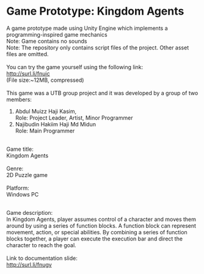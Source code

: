 # Game Prototype: Kingdom Agents
A game prototype made using Unity Engine which implements a programming-inspired game mechanics <br />
Note: Game contains no sounds<br/>
Note: The repository only contains script files of the project. Other asset files are omitted.
<br/><br/>
You can try the game yourself using the following link: <br />http://surl.li/fnuic
<br />(File size:~12MB, compressed)<br/><br/>
This game was a UTB group project and it was developed by a group of two members:<br/>
1. Abdul Muizz Haji Kasim, <br/>
   Role: Project Leader, Artist, Minor Programmer<br/>
2. Najibudin Hakiim Haji Md Midun<br/>
   Role: Main Programmer
<br/><br/>

Game title: <br/>Kingdom Agents
<br/><br/>
Genre: <br/>2D Puzzle game
<br/><br/>
Platform: <br/>Windows PC
<br/><br/>

Game description: <br/>
In Kingdom Agents, player assumes control of a character and moves them around by using a series of function blocks. A function block can represent movement, action, or special abilities. By combining a series of function blocks together, a player can execute the execution bar and direct the character to reach the goal. 
<br/><br/>
Link to documentation slide:<br/>
http://surl.li/fnugv
